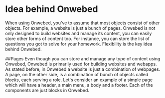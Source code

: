 Idea behind Onwebed
===================

When using Onwebed, you've to assume that most objects consist of other objects. For example, a website is just a bunch of pages. Onwebed is not only designed to build websites and manage its content, you can easily store other forms of content too. For instance, you can store the list of questions you got to solve for your homework. Flexibility is the key idea behind Onwebed.

##Pages
Even though you can store and manage any type of content using Onwebed, Onwebed is primarily used for building websites and webapps.
As stated before, in Onwebed a website is just a combination of webpages. A page, on the other side, is a combination of bunch of objects called *blocks*, each serving a role.
Let's consider an example of a simple page which will have a header, a main menu, a body and a footer. Each of the components are just blocks in Onwebed.